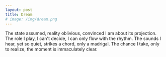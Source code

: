 ```yaml
---
layout: post
title: Dream
# image: /img/dream.png
---
```


The state assumed, reality oblivious, convinced I am about its
projection. The role I play, I can't decide, I can only flow with the
rhythm. The sounds I hear, yet so quiet, strikes a chord, only a
madrigal. The chance I take, only to realize, the moment is
immaculately clear.